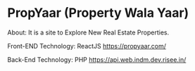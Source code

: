 # PropYaar (Property Wala Yaar)

About: 
It is a site to Explore New Real Estate Properties.


Front-END
Technology: ReactJS
https://propyaar.com/


Back-End
Technology: PHP 
https://api.web.indm.dev.risee.in/
